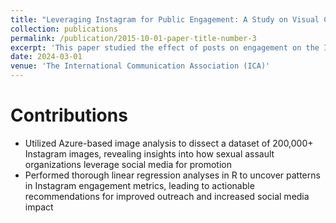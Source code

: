 ```yaml
---
title: "Leveraging Instagram for Public Engagement: A Study on Visual Communication Strategies of Canadian Sexual Assault Support Organization"
collection: publications
permalink: /publication/2015-10-01-paper-title-number-3
excerpt: 'This paper studied the effect of posts on engagement on the Instagram accounts of sexual assault organizations. '
date: 2024-03-01
venue: 'The International Communication Association (ICA)'
---
```


Contributions
====
* Utilized Azure-based image analysis to dissect a dataset of 200,000+ Instagram images, revealing insights into how sexual assault organizations leverage social media for promotion
* Performed thorough linear regression analyses in R to uncover patterns in Instagram engagement metrics, leading to actionable recommendations for improved outreach and increased social media impact

